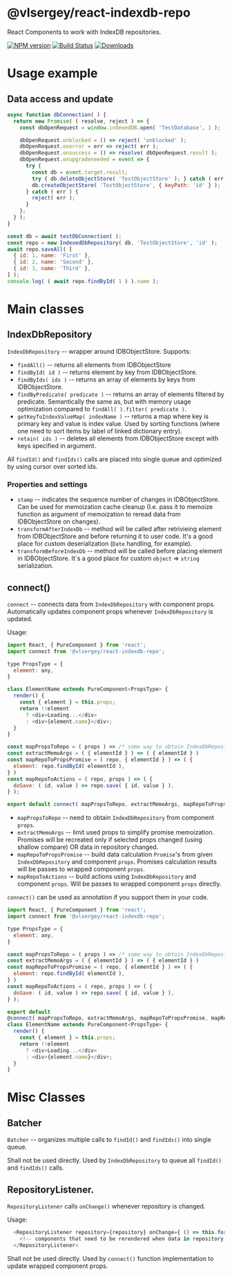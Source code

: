 # @vlsergey/react-indexdb-repo

React Components to work with IndexDB repositories.

[![NPM version][npm-image]][npm-url]
[![Build Status][travis-image]][travis-url]
[![Downloads][downloads-image]][downloads-url]

# Usage example

## Data access and update
```javascript
async function dbConnection( ) {
  return new Promise( ( resolve, reject ) => {
    const dbOpenRequest = window.indexedDB.open( 'TestDatabase', 1 );

    dbOpenRequest.onblocked = () => reject( 'onblocked' );
    dbOpenRequest.onerror = err => reject( err );
    dbOpenRequest.onsuccess = () => resolve( dbOpenRequest.result );
    dbOpenRequest.onupgradeneeded = event => {
      try {
        const db = event.target.result;
        try { db.deleteObjectStore( 'TestObjectStore' ); } catch ( err ) { /* NOOP */ }
        db.createObjectStore( 'TestObjectStore', { keyPath: 'id' } );
      } catch ( err ) {
        reject( err );
      }
    };
  } );
}

const db = await testDbConnection( );
const repo = new IndexedDbRepository( db, 'TestObjectStore', 'id' );
await repo.saveAll( [
  { id: 1, name: 'First' },
  { id: 2, name: 'Second' },
  { id: 3, name: 'Third' },
] );
console.log( ( await repo.findById( 1 ) ).name );
```

# Main classes

## IndexDbRepository
`IndexDbRepository` -- wrapper around IDBObjectStore.
Supports:
* `findAll()` -- returns all elements from IDBObjectStore
* `findById( id )` -- returns element by key from IDBObjectStore.
* `findByIds( ids )` -- returns an array of elements by keys from IDBObjectStore.
* `findByPredicate( predicate )` -- returns an array of elements filtered by predicate. Semantically the same as, but with memory usage optimization compared to `findAll( ).filter( predicate )`.
* `getKeyToIndexValueMap( indexName )` -- returns a map where key is primary key and value is index value. Used by sorting functions (where one need to sort items by label of linked dictionary entry).
* `retain( ids )` -- deletes all elements from IDBObjectStore except with keys specified in argument.

All `findId()` and `findIds()` calls are placed into single queue and optimized by using cursor over sorted ids.

### Properties and settings
* `stamp` -- indicates the sequence number of changes in IDBObjectStore. Can be used for memoization cache cleanup (I.e. pass it to memoize function as argument of memoization to reread data from IDBObjectStore on changes).
* `transformAfterIndexDb` -- method will be called after retrivieing element from IDBObjectStore and before returning it to user code. It's a good place for custom deserialization (`Date` handling, for example).
* `transformBeforeIndexDb` -- method will be called before placing element in IDBObjectStore.  It\`s a good place for custom `object` => `string` serialization.

## connect()
`connect` -- connects data from `IndexDbRepository` with component props. Automatically updates component props whenever `IndexDbRepository` is updated.

Usage:
```javascript
import React, { PureComponent } from 'react';
import connect from '@vlsergey/react-indexdb-repo';

type PropsType = {
  element: any,
}

class ElementName extends PureComponent<PropsType> {
  render() {
    const { element } = this.props;
    return !!element
      ? <div>Loading...</div>
      : <div>{element.name}</div>;
  }
}

const mapPropsToRepo = ( props ) => /* some way to obtain IndexDbRepository */
const extractMemoArgs = ( { elementId } ) => ( { elementId } )
const mapRepoToPropsPromise = ( repo, { elementId } ) => ( {
  element: repo.findById( elementId ),
} )
const mapRepoToActions = ( repo, props ) => ( {
  doSave: ( id, value ) => repo.save( { id, value } ),
} );

export default connect( mapPropsToRepo, extractMemoArgs, mapRepoToProps, mapRepoToActions )( ElementName );
```
* `mapPropsToRepo` -- need to obtain `IndexDbRepository` from component `props`.
* `extractMemoArgs` -- limit used props to simplify promise memoization. Promises will be recreated only if selected props changed (using shallow compare) OR data in repository changed.
* `mapRepoToPropsPromise` -- build data calculation `Promise`'s from given `IndexDbRepository` and component `props`. Promises calculation results will be passes to wrapped component `props`.
* `mapRepoToActions` -- build actions using `IndexDbRepository` and component `props`. Will be passes to wrapped component `props` directly.

`connect()` can be used as annotation if you support them in your code.
```javascript
import React, { PureComponent } from 'react';
import connect from '@vlsergey/react-indexdb-repo';

type PropsType = {
  element: any,
}

const mapPropsToRepo = ( props ) => /* some way to obtain IndexDbRepository */
const extractMemoArgs = ( { elementId } ) => ( { elementId } )
const mapRepoToPropsPromise = ( repo, { elementId } ) => ( {
  element: repo.findById( elementId ),
} )
const mapRepoToActions = ( repo, props ) => ( {
  doSave: ( id, value ) => repo.save( { id, value } ),
} );

export default
@connect( mapPropsToRepo, extractMemoArgs, mapRepoToPropsPromise, mapRepoToActions )
class ElementName extends PureComponent<PropsType> {
  render() {
    const { element } = this.props;
    return !!element
      ? <div>Loading...</div>
      : <div>{element.name}</div>;
  }
}
```

# Misc Classes

## Batcher
`Batcher` -- organizes multiple calls to `findId()` and `findIds()` into single queue.

Shall not be used directly. Used by `IndexDbRepository` to queue all `findId()` and `findIds()` calls.

## RepositoryListener.
`RepositoryListener` calls `onChange()` whenever repository is changed.

Usage:
```javascript
  <RepositoryListener repository={repository} onChange={ () => this.forceUpdate() }>
    <!-- components that need to be rerendered when data in repository are changed -->
  </RepositoryListener>
```

Shall not be used directly. Used by `connect()` function implementation to update wrapped component props.

[npm-image]: https://img.shields.io/npm/v/@vlsergey/react-indexdb-repo.svg?style=flat-square
[npm-url]: https://npmjs.org/package/@vlsergey/react-indexdb-repo
[travis-image]: https://travis-ci.org/vlsergey/react-indexdb-repo.svg?branch=master
[travis-url]: https://travis-ci.org/vlsergey/react-indexdb-repo
[downloads-image]: http://img.shields.io/npm/dm/@vlsergey/react-indexdb-repo.svg?style=flat-square
[downloads-url]: https://npmjs.org/package/@vlsergey/react-indexdb-repo
